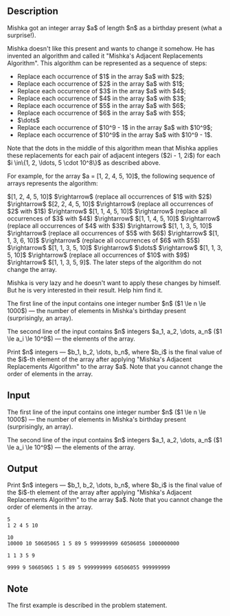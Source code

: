 ## Description

<div><p>Mishka got an integer array $a$ of length $n$ as a birthday present (what a surprise!).</p><p>Mishka doesn't like this present and wants to change it somehow. He has invented an algorithm and called it "Mishka's Adjacent Replacements Algorithm". This algorithm can be represented as a sequence of steps:</p><ul> <li> Replace each occurrence of $1$ in the array $a$ with $2$; </li><li> Replace each occurrence of $2$ in the array $a$ with $1$; </li><li> Replace each occurrence of $3$ in the array $a$ with $4$; </li><li> Replace each occurrence of $4$ in the array $a$ with $3$; </li><li> Replace each occurrence of $5$ in the array $a$ with $6$; </li><li> Replace each occurrence of $6$ in the array $a$ with $5$; </li><li> $\dots$ </li><li> Replace each occurrence of $10^9 - 1$ in the array $a$ with $10^9$; </li><li> Replace each occurrence of $10^9$ in the array $a$ with $10^9 - 1$. </li></ul><p>Note that the dots in the middle of this algorithm mean that Mishka applies these replacements for each pair of adjacent integers ($2i - 1, 2i$) for each $i \in\{1, 2, \ldots, 5 \cdot 10^8\}$ as described above.</p><p>For example, for the array $a = [1, 2, 4, 5, 10]$, the following sequence of arrays represents the algorithm: </p><p>$[1, 2, 4, 5, 10]$ $\rightarrow$ (replace all occurrences of $1$ with $2$) $\rightarrow$ $[2, 2, 4, 5, 10]$ $\rightarrow$ (replace all occurrences of $2$ with $1$) $\rightarrow$ $[1, 1, 4, 5, 10]$ $\rightarrow$ (replace all occurrences of $3$ with $4$) $\rightarrow$ $[1, 1, 4, 5, 10]$ $\rightarrow$ (replace all occurrences of $4$ with $3$) $\rightarrow$ $[1, 1, 3, 5, 10]$ $\rightarrow$ (replace all occurrences of $5$ with $6$) $\rightarrow$ $[1, 1, 3, 6, 10]$ $\rightarrow$ (replace all occurrences of $6$ with $5$) $\rightarrow$ $[1, 1, 3, 5, 10]$ $\rightarrow$ $\dots$ $\rightarrow$ $[1, 1, 3, 5, 10]$ $\rightarrow$ (replace all occurrences of $10$ with $9$) $\rightarrow$ $[1, 1, 3, 5, 9]$. The later steps of the algorithm do not change the array.</p><p>Mishka is very lazy and he doesn't want to apply these changes by himself. But he is very interested in their result. Help him find it.</p></div><div class="input-specification"><p>The first line of the input contains one integer number $n$ ($1 \le n \le 1000$) — the number of elements in Mishka's birthday present (surprisingly, an array).</p><p>The second line of the input contains $n$ integers $a_1, a_2, \dots, a_n$ ($1 \le a_i \le 10^9$) — the elements of the array.</p></div><div class="output-specification"><p>Print $n$ integers — $b_1, b_2, \dots, b_n$, where $b_i$ is the final value of the $i$-th element of the array after applying "Mishka's Adjacent Replacements Algorithm" to the array $a$. Note that you cannot change the order of elements in the array.</p></div>

## Input

<p>The first line of the input contains one integer number $n$ ($1 \le n \le 1000$) — the number of elements in Mishka's birthday present (surprisingly, an array).</p><p>The second line of the input contains $n$ integers $a_1, a_2, \dots, a_n$ ($1 \le a_i \le 10^9$) — the elements of the array.</p>

## Output

<p>Print $n$ integers — $b_1, b_2, \dots, b_n$, where $b_i$ is the final value of the $i$-th element of the array after applying "Mishka's Adjacent Replacements Algorithm" to the array $a$. Note that you cannot change the order of elements in the array.</p>





```input1
5
1 2 4 5 10

```




```input2
10
10000 10 50605065 1 5 89 5 999999999 60506056 1000000000

```




```output1
1 1 3 5 9

```




```output2
9999 9 50605065 1 5 89 5 999999999 60506055 999999999

```



## Note

<p>The first example is described in the problem statement.</p>
